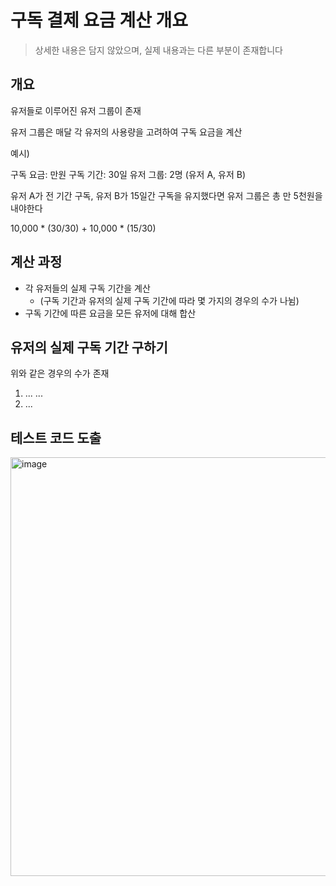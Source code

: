 # 구독 결제 요금 계산 개요

> 상세한 내용은 담지 않았으며, 실제 내용과는 다른 부분이 존재합니다 

## 개요

유저들로 이루어진 유저 그룹이 존재  

유저 그룹은 매달 각 유저의 사용량을 고려하여 구독 요금을 계산  

예시)

구독 요금: 만원
구독 기간: 30일
유저 그룹: 2명 (유저 A, 유저 B)

유저 A가 전 기간 구독, 유저 B가 15일간 구독을 유지했다면
유저 그룹은 총 만 5천원을 내야한다

10,000 * (30/30) + 10,000 * (15/30)

## 계산 과정

- 각 유저들의 실제 구독 기간을 계산
  - (구독 기간과 유저의 실제 구독 기간에 따라 몇 가지의 경우의 수가 나뉨)
- 구독 기간에 따른 요금을 모든 유저에 대해 합산

## 유저의 실제 구독 기간 구하기

위와 같은 경우의 수가 존재

1. ...
...
5. ...

## 테스트 코드 도출

<img width="670" alt="image" src="https://github.com/progress0407/progress0407/assets/66164361/5372ab5b-46c6-495d-9d1f-e53452f812da">


